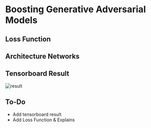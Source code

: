 # Boosting Generative Adversarial Models

## Loss Function


## Architecture Networks


## Tensorboard Result

![result](https://github.com/kozistr/Awesome-GANs/blob/master/AdaGAN/adagan_tb.png)

## To-Do
* Add tensorboard result
* Add Loss Function & Explains
